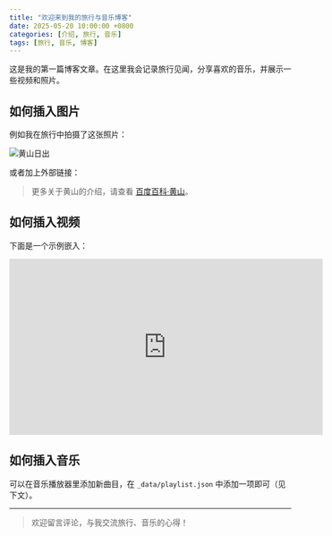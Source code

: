 ```yaml
---
title: "欢迎来到我的旅行与音乐博客"
date: 2025-05-20 10:00:00 +0800
categories: [介绍, 旅行, 音乐]
tags: [旅行, 音乐, 博客]
---
```


这是我的第一篇博客文章。在这里我会记录旅行见闻，分享喜欢的音乐，并展示一些视频和照片。

## 如何插入图片

例如我在旅行中拍摄了这张照片：

![黄山日出](/images/travel1.jpg)

或者加上外部链接：

> 更多关于黄山的介绍，请查看 [百度百科·黄山](https://baike.baidu.com/item/%E9%BB%84%E5%B1%B1)。

## 如何插入视频

下面是一个示例嵌入：

<iframe width="560" height="315" src="https://www.youtube.com/embed/ScMzIvxBSi4" title="YouTube video" frameborder="0" allowfullscreen></iframe>

## 如何插入音乐

可以在音乐播放器里添加新曲目，在 `_data/playlist.json` 中添加一项即可（见下文）。

---

> 欢迎留言评论，与我交流旅行、音乐的心得！
